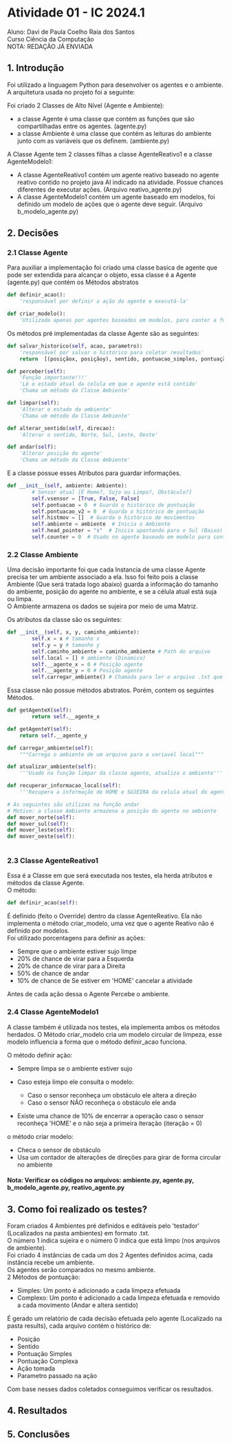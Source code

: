 # Atividade 01 - IC 2024.1

Aluno: Davi de Paula Coelho Raia dos Santos  
Curso Ciência da Computação  
NOTA: REDAÇÃO JÁ ENVIADA

## 1. Introdução

Foi utilizado a linguagem Python para desenvolver os agentes e o ambiente.  
A arquitetura usada no projeto foi a seguinte:  

Foi criado 2 Classes de Alto Nível (Agente e Ambiente):

- a classe Agente é uma classe que contém as funções que são compartilhadas entre os agentes. (agente.py)
- a classe Ambiente é uma classe que contém as leituras do ambiente junto com as variáveis que os definem. (ambiente.py)

A Classe Agente tem 2 classes filhas a classe AgenteReativo1 e a classe AgenteModelo1:

- A classe AgenteReativo1 contém um agente reativo baseado no agente reativo contido no projeto java AI indicado na atividade. Possue chances diferentes de executar ações. (Arquivo reativo_agente.py)
- A classe AgenteModelo1 contém um agente baseado em modelos, foi definido um modelo de ações que o agente deve seguir. (Arquivo b_modelo_agente.py)

## 2. Decisões

### 2.1 Classe Agente

Para auxiliar a implementação foi criado uma classe basica de agente que pode ser extendida para alcançar o objeto, essa classe é a Agente (agente.py) que contém os Métodos abstratos

``` python
def definir_acao():
    'responsável por definir a ação do agente e executá-la'

def criar_modelo():
    'Utilizada apenas por agentes baseados em modelos, para conter a função responsável por alterar as ações.'
```

Os métodos pré implementadas da classe Agente são as seguintes:

```python
def salvar_historico(self, acao, parametro):
    'responsável por salvar o histórico para coletar resultados'
    return  [(posiçãox, posiçãoy), sentido, pontuacao_simples, pontuação_composta, acao, parametro]

def perceber(self):
    'Função importante!!!'
    'Lê o estado atual da celula em que o agente está contido'
    'Chama um método da Classe Ambiente'

def limpar(self):
    'Alterar o estado do ambiente'
    'Chama um método da Classe Ambiente'

def alterar_sentido(self, direcao):
    'Alterar o sentido, Norte, Sul, Leste, Oeste'

def andar(self):
    'Alterar posição do agente'
    'Chama um método da Classe Ambiente'

```

E a classe possue esses Atributos para guardar informações.

```python
def __init__(self, ambiente: Ambiente):
        # Sensor atual [É Home?, Sujo ou Limpo?, Obstáculo?]
        self.vsensor = [True, False, False]
        self.pontuacao = 0  # Guarda o histórico de pontuação
        self.pontuacao_v2 = 0  # Guarda o histórico de pontuação
        self.histmov = []  # Guarda o histórico de movimentos
        self.ambiente = ambiente  # Inicia o Ambiente
        self.head_pointer = "s"  # Inicia apontando para o Sul (Baixo)
        self.counter = 0  # Usado no agente baseado em modelo para contar ações
```

### 2.2 Classe Ambiente

Uma decisão importante foi que cada Instancia de uma classe Agente precisa ter um ambiente associado a ela. Isso foi feito pois a classe Ambiente (Que será tratada logo abaixo) guarda a informação do tamanho do ambiente, posição do agente no ambiente, e se a célula atual está suja ou limpa.  
O Ambiente armazena os dados se sujeira por meio de uma Matriz.  

Os atributos da classe são os seguintes:

``` python
def __init__(self, x, y, caminho_ambiente):
        self.x = x # tamanho x
        self.y = y # tamanho y
        self.caminho_ambiente = caminho_ambiente # Path do arquivo
        self.local = [] # ambiente (Dinamico)
        self.__agente_x = 0 # Posição agente
        self.__agente_y = 0 # Posição agente
        self.carregar_ambiente() # Chamada para ler o arquivo .txt que contem o ambiente.
```

Essa classe não possue métodos abstratos. Porém, contem os seguintes Métodos.

``` python
def getAgenteX(self):
        return self.__agente_x

def getAgenteY(self):
    return self.__agente_y

def carregar_ambiente(self):
    """Carrega o ambiente de um arquivo para a variavel local"""

def atualizar_ambiente(self):
    '''Usado na função limpar da classe agente, atualiza o ambiente'''

def recuperar_informacao_local(self):
    '''Recupera a informação de HOME e SUJEIRA da celula atual do agente'''

# As seguintes são utilizas na função andar
# Motivo: a classe Ambiente armazena a posição do agente no ambiente
def mover_norte(self):
def mover_sul(self):
def mover_leste(self):
def mover_oeste(self):
 
```

### 2.3 Classe AgenteReativo1

Essa é a Classe em que será executada nos testes, ela herda atributos e métodos da classe Agente.  
O método:

``` python
def definir_acao(self):
```

É definido (feito o Override) dentro da classe AgenteReativo. Ela não implementa o método criar_modelo, uma vez que o agente Reativo não é definido por modelos.  
Foi utilizado porcentagens para definir as ações:

- Sempre que o ambiente estiver sujo limpe
- 20% de chance de virar para a Esquerda
- 20% de chance de virar para a Direita
- 50% de chance de andar
- 10% de chance de Se estiver em 'HOME' cancelar a atividade

Antes de cada ação dessa o Agente Percebe o ambiente.

### 2.4 Classe AgenteModelo1

A classe também é utilizada nos testes, ela implementa ambos os métodos herdados.
O Método criar_modelo cria um modelo circular de limpeza, esse modelo influencia a forma que o método definir_acao funciona.  

O método definir ação:

- Sempre limpa se o ambiente estiver sujo
- Caso esteja limpo ele consulta o modelo:

  - Caso o sensor reconheça um obstáculo ele altera a direção
  - Caso o sensor NÃO reconheça o obstáculo ele anda

- Existe uma chance de 10% de encerrar a operação caso o sensor reconheça 'HOME' e o não seja a primeira iteração (iteração = 0)

o método criar modelo:

- Checa o sensor de obstáculo
- Usa um contador de alterações de direções para girar de forma circular no ambiente

#### Nota: Verificar os códigos no arquivos: ambiente.py, agente.py, b_modelo_agente.py, reativo_agente.py

## 3. Como foi realizado os testes?

Foram criados 4 Ambientes pré definidos e editáveis pelo 'testador' (Localizados na pasta ambientes) em formato .txt.  
O número 1 indica sujeira e o número 0 indica que está limpo (nos arquivos de ambiente).  
Foi criado 4 instâncias de cada um dos 2 Agentes definidos acima, cada instância recebe um ambiente.  
Os agentes serão comparados no mesmo ambiente.  
2 Métodos de pontuação:

- Simples: Um ponto é adicionado a cada limpeza efetuada
- Complexo: Um ponto é adicionado a cada limpeza efetuada e removido a cada movimento (Andar e altera sentido)

É gerado um relatório de cada decisão efetuada pelo agente (Localizado na pasta results), cada arquivo contém o histórico de:

- Posição
- Sentido
- Pontuação Simples
- Pontuação Complexa
- Ação tomada
- Parametro passado na ação

Com base nesses dados coletados conseguimos verificar os resultados.

## 4. Resultados

## 5. Conclusões

